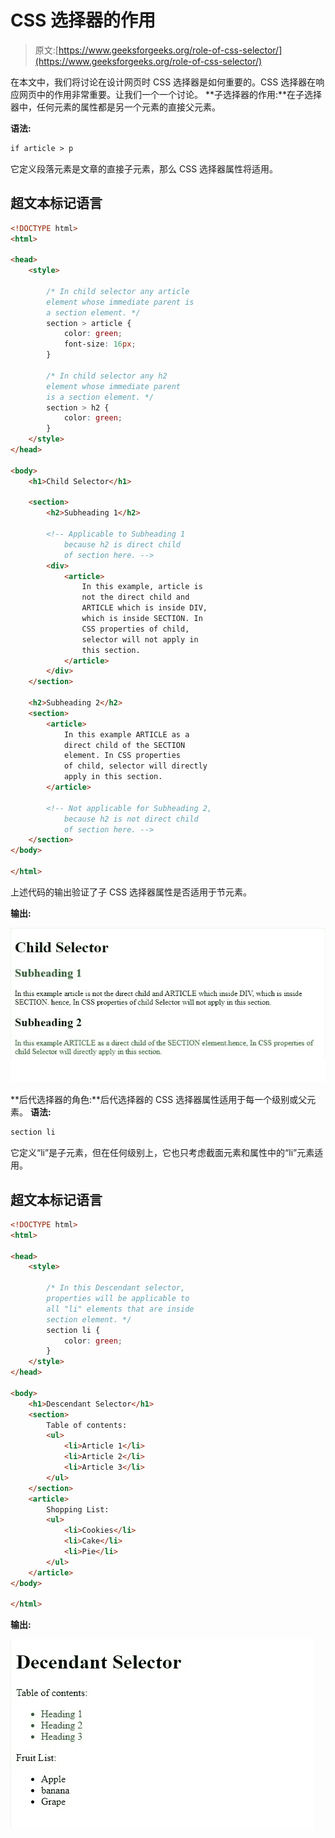 # CSS 选择器的作用

> 原文:[https://www.geeksforgeeks.org/role-of-css-selector/](https://www.geeksforgeeks.org/role-of-css-selector/)

在本文中，我们将讨论在设计网页时 CSS 选择器是如何重要的。CSS 选择器在响应网页中的作用非常重要。让我们一个一个讨论。
**子选择器的作用:**在子选择器中，任何元素的属性都是另一个元素的直接父元素。

**语法:**

```html
if article > p  
```

它定义段落元素是文章的直接子元素，那么 CSS 选择器属性将适用。

## 超文本标记语言

```html
<!DOCTYPE html>
<html>

<head>
    <style>

        /* In child selector any article
        element whose immediate parent is
        a section element. */
        section > article {
            color: green;
            font-size: 16px;
        }

        /* In child selector any h2
        element whose immediate parent
        is a section element. */
        section > h2 {
            color: green;
        }
    </style>
</head>

<body>
    <h1>Child Selector</h1>

    <section>
        <h2>Subheading 1</h2>

        <!-- Applicable to Subheading 1
            because h2 is direct child
            of section here. -->
        <div>
            <article>
                In this example, article is
                not the direct child and
                ARTICLE which is inside DIV,
                which is inside SECTION. In
                CSS properties of child,
                selector will not apply in
                this section.
            </article>
        </div>
    </section>

    <h2>Subheading 2</h2>
    <section>
        <article>
            In this example ARTICLE as a
            direct child of the SECTION
            element. In CSS properties
            of child, selector will directly
            apply in this section.
        </article>

        <!-- Not applicable for Subheading 2,
            because h2 is not direct child
            of section here. -->
    </section>
</body>

</html>      
```

上述代码的输出验证了子 CSS 选择器属性是否适用于节元素。

**输出:**

![](img/543d0da2feb313758264a89814a7a116.png)

**后代选择器的角色:**后代选择器的 CSS 选择器属性适用于每一个级别或父元素。
**语法:**

```html
section li
```

它定义“li”是子元素，但在任何级别上，它也只考虑截面元素和属性中的“li”元素适用。

## 超文本标记语言

```html
<!DOCTYPE html>
<html>

<head>
    <style>

        /* In this Descendant selector,
        properties will be applicable to
        all "li" elements that are inside
        section element. */
        section li {
            color: green;
        }
    </style>
</head>

<body>
    <h1>Descendant Selector</h1>
    <section>
        Table of contents:
        <ul>
            <li>Article 1</li>
            <li>Article 2</li>
            <li>Article 3</li>
        </ul>
    </section>
    <article>
        Shopping List:
        <ul>
            <li>Cookies</li>
            <li>Cake</li>
            <li>Pie</li>
        </ul>
    </article>
</body>

</html>
```

**输出:**

![](img/5e76845501dbec268339d948f0b0cf3c.png)